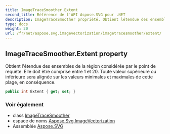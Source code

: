 ```yaml
---
title: ImageTraceSmoother.Extent
second_title: Référence de l'API Aspose.SVG pour .NET
description: ImageTraceSmoother propriété. Obtient létendue des ensembles de la région considérée par le point de requête. Elle doit être comprise entre 1 et 20. Toute valeur supérieure ou inférieure sera alignée sur les valeurs minimales et maximales de cette plage en conséquence.
type: docs
weight: 20
url: /fr/net/aspose.svg.imagevectorization/imagetracesmoother/extent/
---
```

## ImageTraceSmoother.Extent property

Obtient l'étendue des ensembles de la région considérée par le point de requête. Elle doit être comprise entre 1 et 20. Toute valeur supérieure ou inférieure sera alignée sur les valeurs minimales et maximales de cette plage, en conséquence.

```csharp
public int Extent { get; set; }
```

### Voir également

* class [ImageTraceSmoother](../)
* espace de noms [Aspose.Svg.ImageVectorization](../../imagetracesmoother/)
* Assemblée [Aspose.SVG](../../../)


